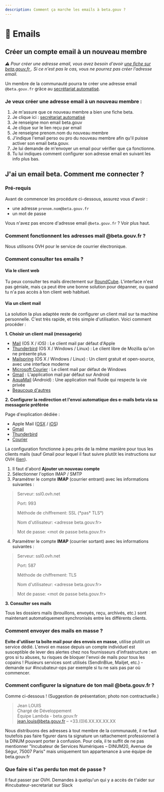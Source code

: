 ```yaml
---
description: Comment ça marche les emails à beta.gouv ?
---
```


# 📧 Emails

## Créer un compte email à un nouveau membre

_⚠️ Pour créer une adresse email, vous avez besoin d'avoir_ [_une fiche sur beta.gouv.fr_ ](github/#se-creer-un-compte-github-ou-demander-a-ton-ta-marrain-e-de-faire-ta-fiche-pour-toi)_. Si ce n'est pas le cas, vous ne pourrez pas créer l'adresse email._

Un membre de la communauté pourra te créer une adresse email `@beta.gouv.fr` grâce au [secrétariat automatisé](https://secretariat.incubateur.net).

### Je veux créer une adresse email à un nouveau membre :

1. Je m'assure que ce nouveau membre a bien une fiche beta.
2. Je clique ici : [secrétariat automatisé](https://secretariat.incubateur.net)
3. Je renseigne mon email beta.gouv
4. Je clique sur le lien reçu par email
5. Je renseigne prenom.nom du nouveau membre
6. J'indique l'email perso ou pro du nouveau membre afin qu'il puisse activer son email beta.gouv.
7. Je lui demande de m'envoyer un email pour vérifier que ça fonctionne.
8. Tu lui indiques comment configurer son adresse email en suivant les info plus bas.

## J'ai un email beta. Comment me connecter ?

### Pré-requis

Avant de commencer les procédure ci-dessous, assurez vous d'avoir :

* une adresse `prenom.nom@beta.gouv.fr`
* un mot de passe

Vous n'avez pas encore d'adresse email `@beta.gouv.fr` ? Voir plus haut.

### Comment fonctionnent les adresses mail @beta.gouv.fr ?

Nous utilisons OVH pour le service de courrier électronique.

### Comment consulter tes emails ?

#### Via le client web

Tu peux consulter tes mails directement sur [RoundCube](https://mail.ovh.net/roundcube/). L'interface n'est pas géniale, mais ça peut être une bonne solution pour dépanner, ou quand tu n'a pas accès à ton client web habituel.

#### Via un client mail

La solution la plus adaptée reste de configurer un client mail sur ta machine personnelle. C'est très rapide, et très simple d'utilisation. Voici comment procéder :

**1. Choisir un client mail \(messagerie\)**

* [Mail](https://support.apple.com/fr-fr/mail) \(OS X / iOS\) : Le client mail par défaut d'Apple
* [Thunderbird](https://www.thunderbird.net/fr/) \(OS X / Windows / Linux\) : Le client libre de Mozilla qu'on ne présente plus
* [Mailspring](https://getmailspring.com/) \(OS X / Windows / Linux\) : Un client gratuit et open-source, avec une interface moderne
* [Microsoft Courier](https://www.microsoft.com/fr-fr/p/courrier-et-calendrier/9wzdncrfhvqm?activetab=pivot:overviewtab) : Le client mail par défaut de Windows
* [Gmail](https://play.google.com/store/apps/details?id=com.google.android.gm&hl=fr) : L'application mail par défaut sur Android
* [AquaMail](https://www.aqua-mail.com/) \(Android\) : Une application mail fluide qui respecte la vie privée
* [Beaucoup d'autres](https://duckduckgo.com/?q=meilleurs+clients+mails)

**2. Configurer la redirection et l'envoi automatique des e-mails beta via sa messagerie préférée**

Page d'explication dédiée :

* Apple Mail \([OSX](https://docs.ovh.com/fr/emails/guide-configuration-mail-de-mac-el-capitan/) / [iOS](https://docs.ovh.com/fr/emails/mail-mutualise-guide-configuration-iphone-ios-91/)\)
* [Gmail](https://docs.ovh.com/fr/emails/mail-mutualise-guide-configuration-dun-e-mail-mutualise-ovh-sur-linterface-de-gmail/)
* [Thunderbird](https://docs.ovh.com/fr/emails/configuration-email-configuration-pour-thunderbird/)
* [Courier](https://docs.ovh.com/fr/emails/configuration-courrier-sur-windows-10/)

La configuration fonctionne à peu près de la même manière pour tous les clients mails \(sauf Gmail pour lequel il faut suivre plutôt les instructions sur OVH \([lien](https://docs.ovh.com/fr/emails/mail-mutualise-guide-configuration-dun-e-mail-mutualise-ovh-sur-linterface-de-gmail/)\). 

1. Il faut d'abord **Ajouter un nouveau compte**
2. Sélectionner l'option IMAP / SMTP
3. Paramétrer le compte **IMAP** \(courrier entrant\) avec les informations suivantes :

> Serveur: ssl0.ovh.net
>
> Port: 993
>
> Méthode de chiffrement: SSL \(\*pas\* TLS°\)
>
> Nom d'utilisateur: &lt;adresse beta.gouv.fr&gt;
>
> Mot de passe: &lt;mot de passe beta.gouv.fr&gt;

   4. Paramétrer le compte **IMAP** \(courrier sortant\) avec les informations suivantes : 

> Serveur: ssl0.ovh.net
>
> Port: 587
>
> Méthode de chiffrement: TLS
>
> Nom d'utilisateur: &lt;adresse beta.gouv.fr&gt;
>
> Mot de passe: &lt;mot de passe beta.gouv.fr&gt;

**3. Consulter ses mails**

Tous les dossiers mails \(brouillons, envoyés, reçu, archivés, etc.\) sont maintenant automatiquement synchronisés entre les différents clients.

### Comment envoyer des mails en masse ?

**Evite d'utiliser ta boîte mail pour des envois en masse**, utilise plutôt un service dédié. L'envoi en masse depuis un compte individuel est susceptible de lever des alertes chez nos fournisseurs d'infrastructure : en gros si tu abuses, tu risques de bloquer l'envoi de mails pour tous les copains ! Plusieurs services sont utilisés \(SendInBlue, Mailjet, etc.\) - demande sur \#incubateur-ops par exemple si tu ne sais pas par où commencer.

### Comment configurer la signature de ton mail @beta.gouv.fr ?

Comme ci-dessous ! \(Suggestion de présentation; photo non contractuelle.\)

> Jean LOUIS  
> Chargé de Développement  
> Équipe Lambda - beta.gouv.fr  
> jean.louis@beta.gouv.fr – +33.\(0\)6.XX.XX.XX.XX

Nous distribuons des adresses à tout membre de la communauté, il ne faut toutefois pas faire figurer dans ta signature un rattachement professionnel à la DINUM pouvant porter à confusion. Pour cela, il ​te suffit de ne pas mentionner "Incubateur de Services Numériques – DINUM​ ​20, Avenue de Ségur, 75007 Paris"​ mais uniquement ton appartenance à une équipe de beta.gouv.fr​

### Que faire si t'as perdu ton mot de passe ?

Il faut passer par OVH. Demandes à quelqu'un qui y a accès de t'aider sur \#incubateur-secretariat sur Slack

